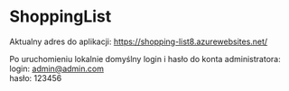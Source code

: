# ShoppingList

Aktualny adres do aplikacji:
https://shopping-list8.azurewebsites.net/

Po uruchomieniu lokalnie domyślny login i hasło do konta administratora:  
login: admin@admin.com  
hasło: 123456  
